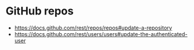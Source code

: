 # GitHub repos

- https://docs.github.com/rest/repos/repos#update-a-repository
- https://docs.github.com/rest/users/users#update-the-authenticated-user

